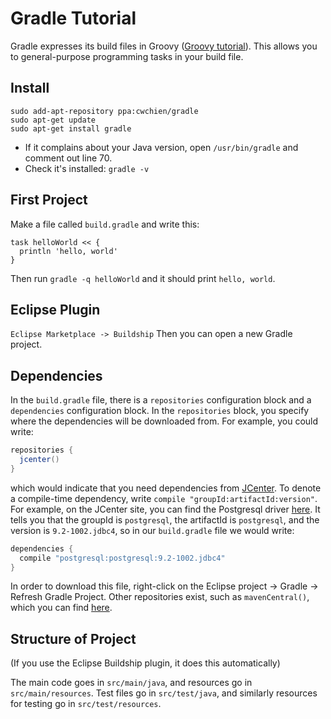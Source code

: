 Gradle Tutorial
===============
Gradle expresses its build files in Groovy ([Groovy tutorial](https://learnxinyminutes.com/docs/groovy/)). This allows you to general-purpose programming tasks in your build file.

Install
-------
```
sudo add-apt-repository ppa:cwchien/gradle
sudo apt-get update
sudo apt-get install gradle
```
- If it complains about your Java version, open `/usr/bin/gradle` and comment out line 70.
- Check it's installed: `gradle -v`

First Project
------------
Make a file called `build.gradle` and write this:
```
task helloWorld << {
  println 'hello, world'
}
```

Then run `gradle -q helloWorld` and it should print `hello, world`.

Eclipse Plugin
--------------
`Eclipse Marketplace -> Buildship`
Then you can open a new Gradle project.

Dependencies
------------
In the `build.gradle` file, there is a `repositories` configuration block and a `dependencies` configuration block. In the `repositories` block, you specify where the dependencies will be downloaded from. For example, you could write: 
```groovy
repositories {
  jcenter()
}
```
which would indicate that you need dependencies from [JCenter](https://bintray.com/bintray/jcenter). To denote a compile-time dependency, write `compile "groupId:artifactId:version"`. For example, on the JCenter site, you can find the Postgresql driver [here](https://bintray.com/bintray/jcenter/postgresql%3Apostgresql/view). It tells you that the groupId is `postgresql`, the artifactId is `postgresql`, and the version is `9.2-1002.jdbc4`, so in our `build.gradle` file we would write:
```groovy
dependencies {
  compile "postgresql:postgresql:9.2-1002.jdbc4"
}
```
In order to download this file, right-click on the Eclipse project -> Gradle -> Refresh Gradle Project. Other repositories exist, such as `mavenCentral()`, which you can find [here](http://search.maven.org/).

Structure of Project
--------------------
(If you use the Eclipse Buildship plugin, it does this automatically)

The main code goes in `src/main/java`, and resources go in `src/main/resources`. Test files go in `src/test/java`, and similarly resources for testing go in `src/test/resources`.



